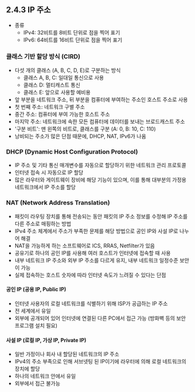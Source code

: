 ## 2.4.3 IP 주소
- 종류
  - IPv4: 32비트를 8비트 단위로 점을 찍어 표기
  - IPv6: 64비트를 16비트 단위로 점을 찍어 표기

### 클래스 기반 할당 방식 (CIRD)
- 다섯 개의 클래스 (A, B, C, D, E)로 구분하는 방식
  - 클래스 A, B, C: 일대일 통신으로 사용
  - 클래스 D: 멀티캐스트 통신
  - 클래스 E: 앞으로 사용할 예비용
- 앞 부분을 네트워크 주소, 뒤 부분을 컴퓨터에 부여하는 주소인 호스트 주소로 사용
- 첫 번째 주소: 네트워크 구별 주소
- 중간 주소: 컴퓨터에 부여 가능한 호스트 주소
- 마지막 주소: 네트워크에 속한 모든 컴퓨터에 데이터를 보내는 브로드캐스트 주소
- '구분 비트': 맨 왼쪽의 비트로, 클래스를 구분 (A: 0, B: 10, C: 110)
- 낭비되는 주소가 많은 단점 때문에, DHCP, NAT, IPv6가 나옴

### DHCP (Dynamic Host Configuration Protocol)
- IP 주소 및 기타 통신 매개변수를 자동으로 할당하기 위한 네트워크 관리 프로토콜
- 인터넷 접속 시 자동으로 IP 할당
- 많은 라우터와 게이트웨이 장비에 해당 기능이 있으며, 이를 통해 대부분의 가정용 네트워크에서 IP 주소를 할당

### NAT (Network Address Translation)
- 패킷이 라우팅 장치를 통해 전송되는 동안 패킷의 IP 주소 정보를 수정해 IP 주소를 다른 주소로 매핑하는 방법
- IPv4 주소 체계에서 주소가 부족한 문제를 해당 방법으로 공인 IP와 사설 IP로 나누어 해결
- NAT을 가능하게 하는 소프트웨어로 ICS, RRAS, Netfilter가 있음
- 공유기로 하나의 공인 IP를 사용해 여러 호스트가 인터넷에 접속할 때 사용
- 내부 네트워크 IP 주소와 외부 IP 주소를 다르게 유지, 내부 네트워크 일정수준 보안이 가능
- 실제 접속하는 호스트 숫자에 따라 인터넷 속도가 느려질 수 있다는 단점

#### 공인 IP (공용 IP, Public IP)
- 인터넷 사용자의 로컬 네트워크를 식별하기 위해 ISP가 공급하는 IP 주소
- 전 세계에서 유일
- 외부에 공개되어 있어 인터넷에 연결된 다른 PC에서 접근 가능 (방화벽 등의 보안 프로그램 설치 필요)

#### 사설 IP (로컬 IP, 가상 IP, Private IP)
- 일반 가정이나 회사 내 할당된 네트워크의 IP 주소
- IPv4의 주소 부족으로 인해 서브넷팅 된 IP이기에 라우터에 의해 로컬 네트워크의 장치에 할당
- 하나의 네트워크 안에서 유일
- 외부에서 접근 불가능